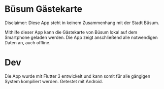 # Büsum Gästekarte

Disclaimer: Diese App steht in keinem Zusammenhang mit der Stadt Büsum.

Mithilfe dieser App kann die Gästekarte von Büsum lokal auf dem Smartphone geladen werden. Die App zeigt anschließend alle notwendigen Daten an, auch offline.

# Dev

Die App wurde mit Flutter 3 entwickelt und kann somit für alle gängigen System kompiliert werden. Getestet mit Android.
